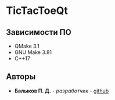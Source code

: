 # TicTacToeQt

## Зависимости ПО
* QMake 3.1
* GNU Make 3.81
* C++17


## Авторы

* **Балыков П. Д.** - *разработчик* - [github](https://github.com/pbalykov)
